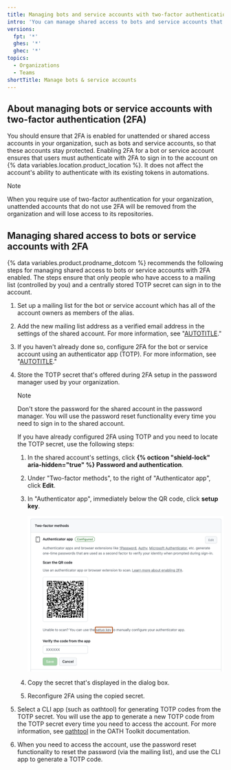 ```yaml
---
title: Managing bots and service accounts with two-factor authentication
intro: 'You can manage shared access to bots and service accounts that have two-factor authentication enabled.'
versions:
  fpt: '*'
  ghes: '*'
  ghec: '*'
topics:
  - Organizations
  - Teams
shortTitle: Manage bots & service accounts
---
```

## About managing bots or service accounts with two-factor authentication (2FA)

You should ensure that 2FA is enabled for unattended or shared access accounts in your organization, such as bots and service accounts, so that these accounts stay protected. Enabling 2FA for a bot or service account ensures that users must authenticate with 2FA to sign in to the account on {% data variables.location.product_location %}. It does not affect the account's ability to authenticate with its existing tokens in automations.

> [!NOTE]
> When you require use of two-factor authentication for your organization, unattended accounts that do not use 2FA will be removed from the organization and will lose access to its repositories.

## Managing shared access to bots or service accounts with 2FA

{% data variables.product.prodname_dotcom %} recommends the following steps for managing shared access to bots or service accounts with 2FA enabled. The steps ensure that only people who have access to a mailing list (controlled by you) and a centrally stored TOTP secret can sign in to the account.

1. Set up a mailing list for the bot or service account which has all of the account owners as members of the alias.
1. Add the new mailing list address as a verified email address in the settings of the shared account. For more information, see "[AUTOTITLE](/account-and-profile/setting-up-and-managing-your-personal-account-on-github/managing-email-preferences/adding-an-email-address-to-your-github-account)."
1. If you haven't already done so, configure 2FA for the bot or service account using an authenticator app (TOTP). For more information, see "[AUTOTITLE](/authentication/securing-your-account-with-two-factor-authentication-2fa)."
1. Store the TOTP secret that's offered during 2FA setup in the password manager used by your organization.

   > [!NOTE]
   > Don't store the password for the shared account in the password manager. You will use the password reset functionality every time you need to sign in to the shared account.

   If you have already configured 2FA using TOTP and you need to locate the TOTP secret, use the following steps:

   1. In the shared account's settings, click **{% octicon "shield-lock" aria-hidden="true" %} Password and authentication**.
   1. Under "Two-factor methods", to the right of "Authenticator app", click **Edit**.
   1. In "Authenticator app", immediately below the QR code, click **setup key**.

      ![Screenshot of the "Authenticator app" settings. An embedded link, titled "setup key", is highlighted in a dark orange outline.](/assets/images/help/2fa/2fa-totp-secret-setup-key-link.png)

   1. Copy the secret that's displayed in the dialog box.
   1. Reconfigure 2FA using the copied secret.
1. Select a CLI app (such as oathtool) for generating TOTP codes from the TOTP secret. You will use the app to generate a new TOTP code from the TOTP secret every time you need to access the account. For more information, see [oathtool](https://www.nongnu.org/oath-toolkit/man-oathtool.html) in the OATH Toolkit documentation.
1. When you need to access the account, use the password reset functionality to reset the password (via the mailing list), and use the CLI app to generate a TOTP code.
